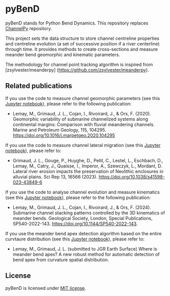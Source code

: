 # pyBenD
pyBenD stands for Python Bend Dynamics. This repository replaces [ChannelPy](https://github.com/martin-lemay/ChannelPy) repository.

This project sets the data structure to store channel centreline properties and centreline evolution (a set of successive position if a river centerline) through time. It provides methods to create cross-sections and measure meander bend geomorphic and kinematic parameters.

The methodology for channel point tracking algorithm is inspired from [zsylvester/meanderpy] (https://github.com/zsylvester/meanderpy).

## Related publications
If you use the code to measure channel geomorphic parameters (see this [Jupyter notebook](https://github.com/martin-lemay/pyBenD/notebooks/bend_apex_detection.ipynb)), please refer to the following publication:
- Lemay, M., Grimaud, J. L., Cojan, I., Rivoirard, J., & Ors, F. (2020). Geomorphic variability of submarine channelized systems along continental margins: Comparison with fluvial meandering channels. Marine and Petroleum Geology, 115, 104295. https://doi.org/10.1016/j.marpetgeo.2020.104295

If you use the code to measure channel lateral migration (see this [Jupyter notebook](https://github.com/martin-lemay/pyBenD/notebooks/seine_river_migration.ipynb)), please refer to:
- Grimaud, J. L., Gouge, P., Huyghe, D., Petit, C., Lestel, L., Eschbach, D., Lemay, M., Catry, J., Quaisse, I., Imperor, A., Szewczyk, L., Mordant, D. Lateral river erosion impacts the preservation of Neolithic enclosures in alluvial plains. Sci Rep 13, 16566 (2023). https://doi.org/10.1038/s41598-023-43849-6

If you use the code to analyse channel evolution and measure kinematics (see this [Jupyter notebook](https://github.com/martin-lemay/pyBenD/notebooks/bend_kinematics_analysis.ipynb)), please refer to the following publication:
- Lemay, M., Grimaud, J. L., Cojan, I., Rivoirard, J., & Ors, F. (2024). Submarine channel stacking patterns controlled by the 3D kinematics of meander bends. Geological Society, London, Special Publications, SP540-2022-143. https://doi.org/10.1144/SP540-2022-143. 

If you use the meander bend apex detection algorithm based on the entire curvtaure distribution (see this [Jupyter notebook](https://github.com/martin-lemay/pyBenD/notebooks/bend_apex_detection.ipynb)), please refer to:
- Lemay, M., Grimaud, J. L. (submitted to JGR Earth Surface) Where is meander bend apex? A new robust method for automatic detection of bend apex from curvature spatial distribution.

## License
pyBenD is licensed under [MIT license](https://mit-license.org/).
